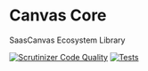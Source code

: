 # Canvas Core
SaasCanvas Ecosystem Library 

[![Scrutinizer Code Quality](https://scrutinizer-ci.com/g/bakaphp/canvas-core/badges/quality-score.png?b=master)](https://scrutinizer-ci.com/g/bakaphp/canvas-core/?branch=master)
[![Tests](https://github.com/bakaphp/canvas-core/workflows/Tests/badge.svg)](https://github.com/bakaphp/canvas-core/actions?query=workflow%3ATests)
